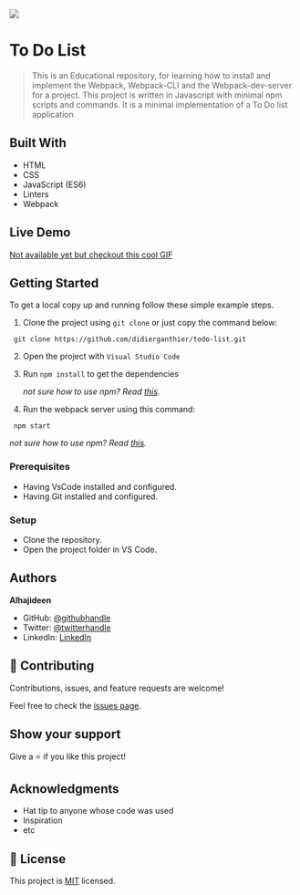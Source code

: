 ![](https://img.shields.io/badge/Microverse-blueviolet)

# To Do List

> This is an Educational repository, for learning how to install and implement the Webpack, Webpack-CLI and the Webpack-dev-server for a project. This project is written in Javascript with minimal npm scripts and commands. It is a minimal implementation of a To Do list application

## Built With

- HTML
- CSS
- JavaScript (ES6)
- Linters
- Webpack

## Live Demo
[Not available yet but checkout this cool GIF](https://giphy.com/clips/hamlet-jJjb9AUHOiP3nJJMdy)


## Getting Started
To get a local copy up and running follow these simple example steps.
1. Clone the project using `git clone` or just copy the command below:
  ```
   git clone https://github.com/didierganthier/todo-list.git
   ```
2. Open the project with `Visual Studio Code`
3. Run `npm install` to get the dependencies

   *not sure how to use npm? Read [this](https://docs.npmjs.com/downloading-and-installing-node-js-and-npm).*
4. Run the webpack server using this command:
  ```
   npm start
   ```
  *not sure how to use npm? Read [this](https://docs.npmjs.com/downloading-and-installing-node-js-and-npm).*

### Prerequisites
- Having VsCode installed and configured.
- Having Git installed and configured.

### Setup
- Clone the repository.
- Open the project folder in VS Code.

## Authors

**Alhajideen**

- GitHub: [@githubhandle](https://github.com/Alhajideen)
- Twitter: [@twitterhandle](https://twitter.com/Alhaji_deen1)
- LinkedIn: [LinkedIn](https://linkedin.com/in/nurudeen-salifu-776753244)

## 🤝 Contributing

Contributions, issues, and feature requests are welcome!

Feel free to check the [issues page](https://github.com/Alhajideen/To-do-list/issues).

## Show your support

Give a ⭐️ if you like this project!

## Acknowledgments

- Hat tip to anyone whose code was used
- Inspiration
- etc

## 📝 License

This project is [MIT](./LICENSE) licensed.
